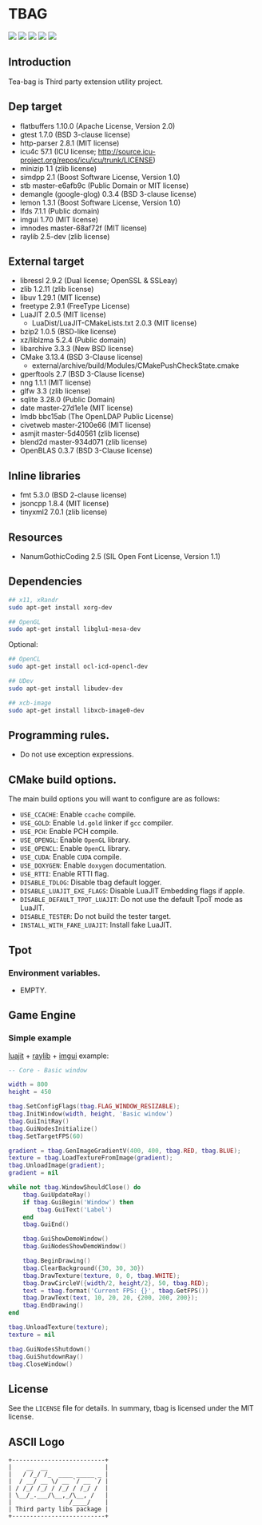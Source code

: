 # TBAG

[![](https://travis-ci.org/osom8979/tbag.svg?branch=master)](https://travis-ci.org/osom8979/tbag "TravisCI Build Status")
[![](https://ci.appveyor.com/api/projects/status/github/osom8979/tbag?branch=master&svg=true)](https://ci.appveyor.com/project/osom8979/tbag "AppVeyor Build Status")
[![](https://codecov.io/gh/osom8979/tbag/branch/master/graph/badge.svg)](https://codecov.io/gh/osom8979/tbag "Codecov Coverage Status")
[![](https://images.microbadger.com/badges/version/osom8979/tbag.svg)](https://hub.docker.com/r/osom8979/tbag "DockerHub Container Version")
[![](https://img.shields.io/badge/license-MIT-blue.svg)](LICENSE "MIT License")

## Introduction

Tea-bag is Third party extension utility project.

## Dep target

- flatbuffers 1.10.0 (Apache License, Version 2.0)
- gtest 1.7.0 (BSD 3-clause license)
- http-parser 2.8.1 (MIT license)
- icu4c 57.1 (ICU license; http://source.icu-project.org/repos/icu/icu/trunk/LICENSE)
- minizip 1.1 (zlib license)
- simdpp 2.1 (Boost Software License, Version 1.0)
- stb master-e6afb9c (Public Domain or MIT license)
- demangle (google-glog) 0.3.4 (BSD 3-clause license)
- lemon 1.3.1 (Boost Software License, Version 1.0)
- lfds 7.1.1 (Public domain)
- imgui 1.70 (MIT license)
- imnodes master-68af72f (MIT license)
- raylib 2.5-dev (zlib license)

## External target

- libressl 2.9.2 (Dual license; OpenSSL & SSLeay)
- zlib 1.2.11 (zlib license)
- libuv 1.29.1 (MIT license)
- freetype 2.9.1 (FreeType License)
- LuaJIT 2.0.5 (MIT license)
  - LuaDist/LuaJIT-CMakeLists.txt 2.0.3 (MIT license)
- bzip2 1.0.5 (BSD-like license)
- xz/liblzma 5.2.4 (Public domain)
- libarchive 3.3.3 (New BSD license)
- CMake 3.13.4 (BSD 3-Clause license)
  - external/archive/build/Modules/CMakePushCheckState.cmake
- gperftools 2.7 (BSD 3-Clause license)
- nng 1.1.1 (MIT license)
- glfw 3.3 (zlib license)
- sqlite 3.28.0 (Public Domain)
- date master-27d1e1e (MIT license)
- lmdb bbc15ab (The OpenLDAP Public License)
- civetweb master-2100e66 (MIT license)
- asmjit master-5d40561 (zlib license)
- blend2d master-934d071 (zlib license)
- OpenBLAS 0.3.7 (BSD 3-Clause license)

## Inline libraries

- fmt 5.3.0 (BSD 2-clause license)
- jsoncpp 1.8.4 (MIT license)
- tinyxml2 7.0.1 (zlib license)

## Resources

- NanumGothicCoding 2.5 (SIL Open Font License, Version 1.1)

## Dependencies

```bash
## x11, xRandr
sudo apt-get install xorg-dev

## OpenGL
sudo apt-get install libglu1-mesa-dev
```

Optional:

```bash
## OpenCL
sudo apt-get install ocl-icd-opencl-dev

## UDev
sudo apt-get install libudev-dev

## xcb-image
sudo apt-get install libxcb-image0-dev
```

## Programming rules.

- Do not use exception expressions.
 
## CMake build options.

The main build options you will want to configure are as follows:

* `USE_CCACHE`: Enable `ccache` compile.
* `USE_GOLD`: Enable `ld.gold` linker if `gcc` compiler.
* `USE_PCH`: Enable PCH compile.
* `USE_OPENGL`: Enable `OpenGL` library.
* `USE_OPENCL`: Enable `OpenCL` library.
* `USE_CUDA`: Enable `CUDA` compile.
* `USE_DOXYGEN`: Enable `doxygen` documentation.
* `USE_RTTI`: Enable RTTI flag.
* `DISABLE_TDLOG`: Disable tbag default logger.
* `DISABLE_LUAJIT_EXE_FLAGS`: Disable LuaJIT Embedding flags if apple.
* `DISABLE_DEFAULT_TPOT_LUAJIT`: Do not use the default TpoT mode as LuaJIT.
* `DISABLE_TESTER`: Do not build the tester target.
* `INSTALL_WITH_FAKE_LUAJIT`: Install fake LuaJIT.

## Tpot

### Environment variables.

* EMPTY.

## Game Engine

### Simple example

[luajit](http://luajit.org/) + [raylib](https://github.com/raysan5/raylib) + [imgui](https://github.com/ocornut/imgui)
 example:

```lua
-- Core - Basic window

width = 800
height = 450

tbag.SetConfigFlags(tbag.FLAG_WINDOW_RESIZABLE);
tbag.InitWindow(width, height, 'Basic window')
tbag.GuiInitRay()
tbag.GuiNodesInitialize()
tbag.SetTargetFPS(60)

gradient = tbag.GenImageGradientV(400, 400, tbag.RED, tbag.BLUE);
texture = tbag.LoadTextureFromImage(gradient);
tbag.UnloadImage(gradient);
gradient = nil

while not tbag.WindowShouldClose() do
    tbag.GuiUpdateRay()
    if tbag.GuiBegin('Window') then
        tbag.GuiText('Label')
    end
    tbag.GuiEnd()

    tbag.GuiShowDemoWindow()
    tbag.GuiNodesShowDemoWindow()

    tbag.BeginDrawing()
    tbag.ClearBackground({30, 30, 30})
    tbag.DrawTexture(texture, 0, 0, tbag.WHITE);
    tbag.DrawCircleV({width/2, height/2}, 50, tbag.RED);
    text = tbag.format('Current FPS: {}', tbag.GetFPS())
    tbag.DrawText(text, 10, 20, 20, {200, 200, 200});
    tbag.EndDrawing()
end

tbag.UnloadTexture(texture);
texture = nil

tbag.GuiNodesShutdown()
tbag.GuiShutdownRay()
tbag.CloseWindow()
```

## License

See the `LICENSE` file for details. In summary, tbag is licensed under the MIT license.

## ASCII Logo

```
+--------------------------+
|    __  __                |
|   / /_/ /_  ____ _____ _ |
|  / __/ __ \/ __ `/ __ `/ |
| / /_/ /_/ / /_/ / /_/ /  |
| \__/_.___/\__,_/\__, /   |
|                /____/    |
| Third party libs package |
+--------------------------+
```

